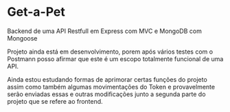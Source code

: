 # Get-a-Pet
Backend de uma API Restfull em Express com MVC e MongoDB com Mongoose

Projeto ainda está em desenvolvimento, porem após vários testes com o Postmann posso afirmar que este é um escopo totalmente funcional de uma API.

Ainda estou estudando formas de aprimorar certas funções do projeto assim como também algumas movimentações do Token e provavelmente serão enviadas 
essas e outras modificações junto a segunda parte do projeto que se refere ao frontend.
